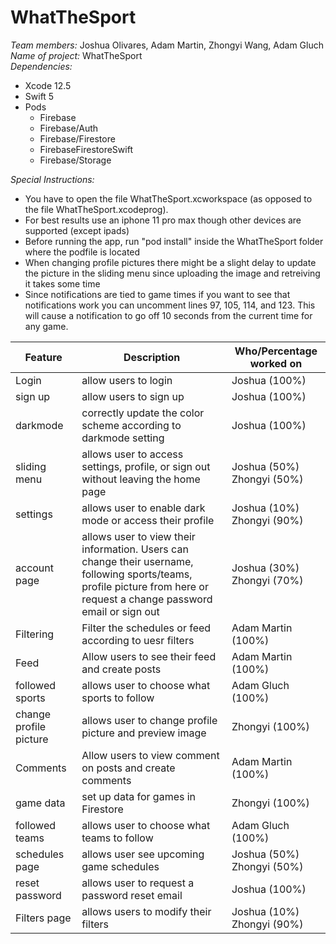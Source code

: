 # WhatTheSport <br>
*Team members:* Joshua Olivares, Adam Martin, Zhongyi Wang, Adam Gluch <br>
*Name of project:* WhatTheSport <br>
*Dependencies:*
- Xcode 12.5
- Swift 5
- Pods
  - Firebase
  - Firebase/Auth
  - Firebase/Firestore
  - FirebaseFirestoreSwift
  - Firebase/Storage 
<!-- end of the list -->
*Special Instructions:*
- You have to open the file WhatTheSport.xcworkspace (as opposed to the file
WhatTheSport.xcodeprog).
- For best results use an iphone 11 pro max though other devices are supported (except ipads)
- Before running the app, run "pod install" inside the WhatTheSport folder where the
podfile is located
- When changing profile pictures there might be a slight delay to update the picture in the
sliding menu since uploading the image and retreiving it takes some time
- Since notifications are tied to game times if you want to see that notifications work
you can uncomment lines 97, 105, 114, and 123. This will cause a notification to go off
10 seconds from the current time for any game. 
<!-- end of the list -->


| Feature | Description | Who/Percentage worked on |
| ------- | ----------- | ------------------------ |
| Login | allow users to login | Joshua (100%) |
| sign up | allow users to sign up | Joshua (100%) |
| darkmode | correctly update the color scheme according to darkmode setting | Joshua (100%) |
| sliding menu | allows user to access settings, profile, or sign out without leaving the home page| Joshua (50%) Zhongyi (50%)|
| settings | allows user to enable dark mode or access their profile | Joshua (10%) Zhongyi (90%) |
| account page | allows user to view their information. Users can change their username, following sports/teams, profile picture from here or request a change password email or sign out   | Joshua (30%) Zhongyi (70%) |
| Filtering | Filter the schedules or feed according to uesr filters | Adam Martin (100%) |
| Feed | Allow users to see their feed and create posts | Adam Martin (100%) |
| followed sports | allows user to choose what sports to follow | Adam Gluch (100%) |
| change profile picture | allows user to change profile picture and preview image | Zhongyi (100%) |
| Comments | Allow users to view comment on posts and create comments | Adam Martin (100%) |
| game data | set up data for games in Firestore | Zhongyi (100%) |
| followed teams | allows user to choose what teams to follow | Adam Gluch (100%) |
| schedules page | allows user see upcoming game schedules | Joshua (50%) Zhongyi (50%) |
| reset password | allows user to request a password reset email | Joshua (100%) |
| Filters page | allows users to modify their filters | Joshua (10%) Zhongyi (90%) |

